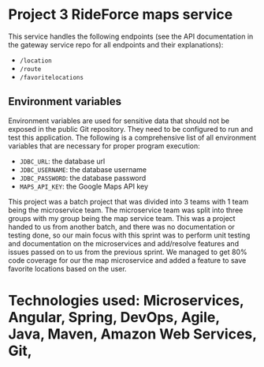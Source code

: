 # Project 3 RideForce maps service

This service handles the following endpoints (see the API documentation in
the gateway service repo for all endpoints and their explanations):

- `/location`
- `/route`
- `/favoritelocations`

## Environment variables

Environment variables are used for sensitive data that should not be exposed
in the public Git repository. They need to be configured to run and test this application. The following is a comprehensive list of all
environment variables that are necessary for proper program execution:

- `JDBC_URL`: the database url
- `JDBC_USERNAME`: the database username
- `JDBC_PASSWORD`: the database password
- `MAPS_API_KEY`: the Google Maps API key

This project was a batch project that was divided into 3 teams with 1 team being the microservice team. The microservice team was split into three groups with my group being the map service team. This was a project handed to us from another batch, and there was no documentation or testing done, so our main focus with this sprint was to perform unit testing and documentation on the microservices and add/resolve features and issues passed on to us from the previous sprint. We managed to get 80% code coverage for our the map microservice and added a feature to save favorite locations based on the user.

# Technologies used: Microservices, Angular, Spring, DevOps, Agile, Java, Maven, Amazon Web Services, Git, 
